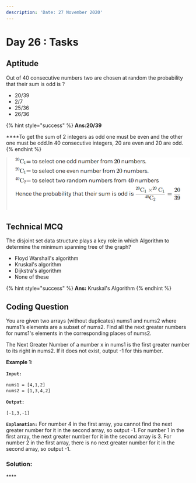 ```yaml
---
description: 'Date: 27 November 2020'
---
```


# Day 26 : Tasks

## Aptitude 

Out of 40 consecutive numbers two are chosen at random the probability that their sum is odd is ?

* 20/39
* 2/7
* 25/36
* 26/36

{% hint style="success" %}
**Ans:20/39**

 ****To get the sum of 2 integers as odd one must be even and the other one must be odd.In 40 consecutive integers, 20 are even and 20 are odd.
{% endhint %}

![](../../.gitbook/assets/capture.png)

## **Technical MCQ**

The disjoint set data structure plays a key role in which Algorithm to determine the minimum spanning tree of the graph? 

* Floyd Warshall's algorithm
* Kruskal's algorithm
* Dijkstra's algorithm
* None of these

{% hint style="success" %}
**Ans:** Kruskal's Algorithm
{% endhint %}

## Coding Question

You are given two arrays \(without duplicates\) nums1 and nums2 where nums1’s elements are a subset of nums2. Find all the next greater numbers for nums1's elements in the corresponding places of nums2.

The Next Greater Number of a number x in nums1 is the first greater number to its right in nums2. If it does not exist, output -1 for this number.

**Example 1:**

 **`Input:`** 

```text
nums1 = [4,1,2]
nums2 = [1,3,4,2]
```

**`Output:`** 

```text
[-1,3,-1]
```

**`Explanation:`** For number 4 in the first array, you cannot find the next greater number for it in the second array, so output -1. For number 1 in the first array, the next greater number for it in the second array is 3. For number 2 in the first array, there is no next greater number for it in the second array, so output -1.

### **Solution:**

\*\*\*\*

